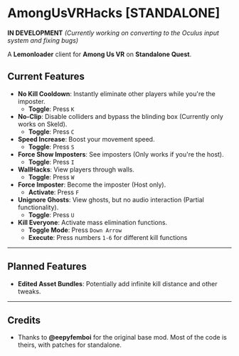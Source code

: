 # AmongUsVRHacks [STANDALONE]  
**IN DEVELOPMENT**
*(Currently working on converting to the Oculus input system and fixing bugs)*  

A **Lemonloader** client for **Among Us VR** on **Standalone Quest**.  

## Current Features  

- **No Kill Cooldown**: Instantly eliminate other players while you're the imposter.  
  - **Toggle**: Press `K`  
- **No-Clip**: Disable colliders and bypass the blinding box (Currently only works on Skeld).  
  - **Toggle**: Press `C`  
- **Speed Increase**: Boost your movement speed.  
  - **Toggle**: Press `S`  
- **Force Show Imposters**: See imposters (Only works if you're the host).  
  - **Toggle**: Press `I`  
- **WallHacks**: View players through walls.  
  - **Toggle**: Press `W`  
- **Force Imposter**: Become the imposter (Host only).  
  - **Activate**: Press `F`  
- **Unignore Ghosts**: View ghosts, but no audio interaction (Partial functionality).  
  - **Toggle**: Press `U`  
- **Kill Everyone**: Activate mass elimination functions.  
  - **Toggle Mode**: Press `Down Arrow`  
  - **Execute**: Press numbers `1-6` for different kill functions  

---

## Planned Features  

- **Edited Asset Bundles**: Potentially add infinite kill distance and other tweaks.  

---

## Credits  

- Thanks to **@eepyfemboi** for the original base mod. Most of the code is theirs, with patches for standalone.  
